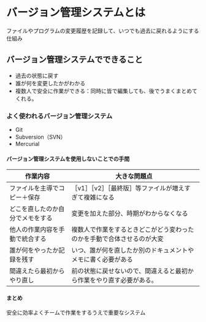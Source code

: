 # バージョン管理システムとは
 ファイルやプログラムの変更履歴を記録して、いつでも過去に戻れるようにする仕組み
　
 ## バージョン管理システムでできること
  - 過去の状態に戻す
  - 誰が何を変更したかがわかる
  - 複数人で安全に作業ができる：同時に皆で編集しても、後でうまくまとめてくれる。
  
### よく使われるバージョン管理システム
  - Git
  - Subversion（SVN）
  - Mercurial

#### バージョン管理システムを使用しないことでの手間
|作業内容|大きな問題点|
|-------|-----------|
|ファイルを主導でコピー＋保存|［v1］［v2］［最終版］等ファイルが増えすぎて複雑になる|
|どこを直したのか自分でメモをする|変更を加えた部分、時期がわからなくなる|
|他人の作業内容を手動で統合する|複数人で作業をするときどこがどう変わったのかを手動で合体させるのが大変|
|誰が何をやったか記録を残す|いつ、誰が何を直したか別のドキュメントやメモに書く必要がある|
|間違えたら最初からやり直し|前の状態に戻せないので、間違えると最初から作業をやり直す必要がある。|


#### まとめ
安全に効率よくチームで作業をするうえで重要なシステム